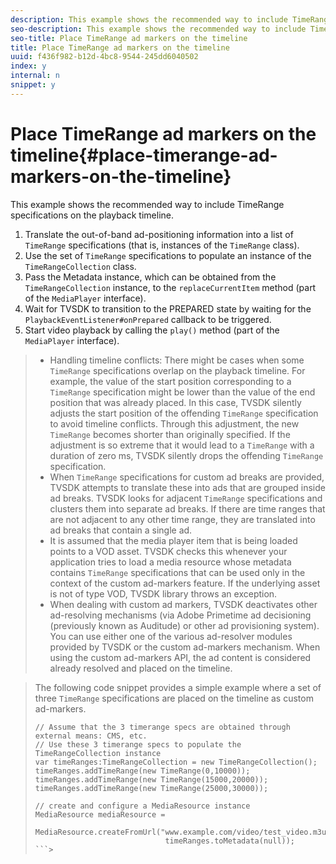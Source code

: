 ```yaml
---
description: This example shows the recommended way to include TimeRange specifications on the playback timeline.
seo-description: This example shows the recommended way to include TimeRange specifications on the playback timeline.
seo-title: Place TimeRange ad markers on the timeline
title: Place TimeRange ad markers on the timeline
uuid: f436f982-b12d-4bc8-9544-245dd6040502
index: y
internal: n
snippet: y
---
```


# Place TimeRange ad markers on the timeline{#place-timerange-ad-markers-on-the-timeline}

This example shows the recommended way to include TimeRange specifications on the playback timeline.

1. Translate the out-of-band ad-positioning information into a list of `TimeRange` specifications (that is, instances of the `TimeRange` class).
1. Use the set of `TimeRange` specifications to populate an instance of the `TimeRangeCollection` class.
1. Pass the Metadata instance, which can be obtained from the `TimeRangeCollection` instance, to the `replaceCurrentItem` method (part of the `MediaPlayer` interface).
1. Wait for TVSDK to transition to the PREPARED state by waiting for the `PlaybackEventListener#onPrepared` callback to be triggered.
1. Start video playback by calling the `play()` method (part of the `MediaPlayer` interface).
>
>* Handling timeline conflicts: There might be cases when some `TimeRange` specifications overlap on the playback timeline. For example, the value of the start position corresponding to a `TimeRange` specification might be lower than the value of the end position that was already placed. In this case, TVSDK silently adjusts the start position of the offending `TimeRange` specification to avoid timeline conflicts. Through this adjustment, the new `TimeRange` becomes shorter than originally specified. If the adjustment is so extreme that it would lead to a `TimeRange` with a duration of zero ms, TVSDK silently drops the offending `TimeRange` specification. 
>* When `TimeRange` specifications for custom ad breaks are provided, TVSDK attempts to translate these into ads that are grouped inside ad breaks. TVSDK looks for adjacent `TimeRange` specifications and clusters them into separate ad breaks. If there are time ranges that are not adjacent to any other time range, they are translated into ad breaks that contain a single ad. 
>* It is assumed that the media player item that is being loaded points to a VOD asset. TVSDK checks this whenever your application tries to load a media resource whose metadata contains `TimeRange` specifications that can be used only in the context of the custom ad-markers feature. If the underlying asset is not of type VOD, TVSDK library throws an exception. 
>* When dealing with custom ad markers, TVSDK deactivates other ad-resolving mechanisms (via Adobe Primetime ad decisioning (previously known as Auditude) or other ad provisioning system). You can use either one of the various ad-resolver modules provided by TVSDK or the custom ad-markers mechanism. When using the custom ad-markers API, the ad content is considered already resolved and placed on the timeline. 
>

><a id="example_639BD1B66CE74F3DB65ED06CAD23EB09"></a>

>The following code snippet provides a simple example where a set of three `TimeRange` specifications are placed on the timeline as custom ad-markers. 
>
>```>
>// Assume that the 3 timerange specs are obtained through external means: CMS, etc. 
>// Use these 3 timerange specs to populate the TimeRangeCollection instance 
>var timeRanges:TimeRangeCollection = new TimeRangeCollection(); 
>timeRanges.addTimeRange(new TimeRange(0,10000)); 
>timeRanges.addTimeRange(new TimeRange(15000,20000)); 
>timeRanges.addTimeRange(new TimeRange(25000,30000)); 
>  
>// create and configure a MediaResource instance 
>MediaResource mediaResource =  
>  MediaResource.createFromUrl("www.example.com/video/test_video.m3u8",  
>                              timeRanges.toMetadata(null));
>```>
